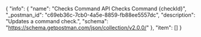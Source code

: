 {
  "info": {
    "name": "Checks Command API Checks Command {checkId}",
    "_postman_id": "c69eb36c-7cb0-4a5e-8859-fb88ee5557dc",
    "description": "Updates a command check.",
    "schema": "https://schema.getpostman.com/json/collection/v2.0.0/"
  },
  "item": []
}